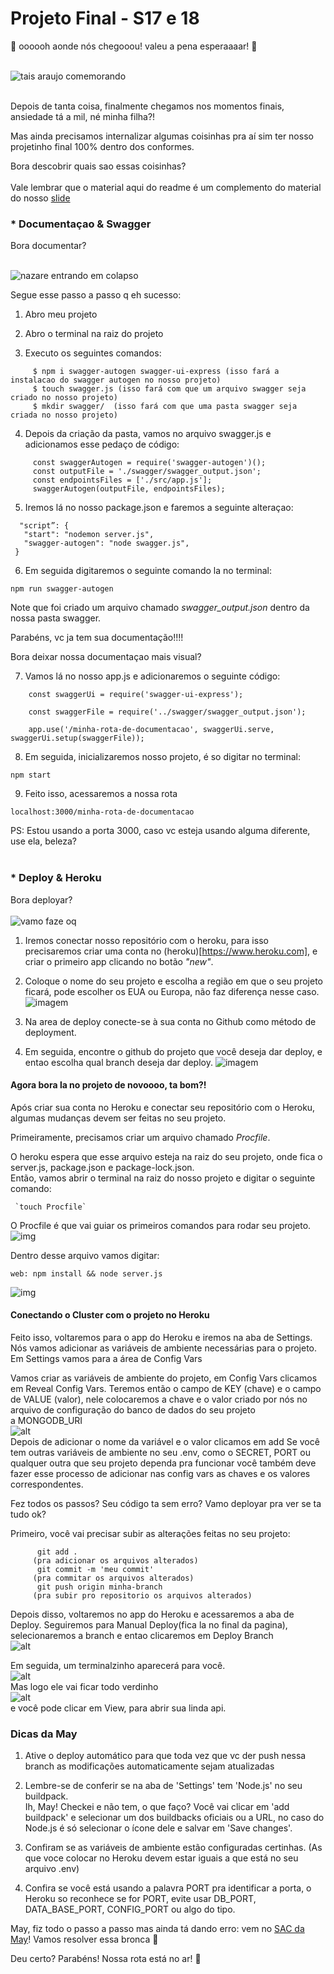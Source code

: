 # Projeto Final - S17 e 18 <br> 

🎵  oooooh aonde nós chegooou! valeu a pena esperaaaar! 🎵 <br> <br>

![tais araujo comemorando](https://media.giphy.com/media/5Tfe4Tlizrc07bsSCj/giphy.gif) <br> <br>

Depois de tanta coisa, finalmente chegamos nos momentos finais, ansiedade tá a mil, né minha filha?! 

Mas ainda precisamos internalizar algumas coisinhas pra aí sim ter nosso projetinho final 100% dentro dos conformes. <br>

Bora descobrir quais sao essas coisinhas? <br> <br> Vale lembrar que o material aqui do readme é um complemento do material do nosso [slide](https://github.com/reprograma/On16-TodasEmTech-S17-S18-ProjetoLivre/blob/main/material/PROJETO-FINAL.pdf)

### * Documentaçao & Swagger

Bora documentar? <br> <br>

![nazare entrando em colapso](https://media.giphy.com/media/8rtbZnQ5yH2XtKHB3q/giphy.gif)

Segue esse passo a passo q eh sucesso:

1. Abro meu projeto

2. Abro o terminal na raiz do projeto

3. Executo os seguintes comandos:
```
     $ npm i swagger-autogen swagger-ui-express (isso fará a instalacao do swagger autogen no nosso projeto)
     $ touch swagger.js (isso fará com que um arquivo swagger seja criado no nosso projeto)
     $ mkdir swagger/  (isso fará com que uma pasta swagger seja criada no nosso projeto)
```

4. Depois da criação da pasta, vamos no arquivo swagger.js e adicionamos esse pedaço de código: <br>

```
     const swaggerAutogen = require('swagger-autogen')();
     const outputFile = './swagger/swagger_output.json';
     const endpointsFiles = ['./src/app.js'];
     swaggerAutogen(outputFile, endpointsFiles);
```
5. Iremos lá no nosso package.json e faremos a seguinte alteraçao:
```
  "script”: {
   "start": "nodemon server.js",
   "swagger-autogen": "node swagger.js",
 }
 ```

6. Em seguida digitaremos o seguinte comando la no terminal:

`npm run swagger-autogen`

Note que foi criado um arquivo chamado _swagger_output.json_ dentro da nossa pasta swagger. <br>

Parabéns, vc ja tem sua documentação!!!! <br>

Bora deixar nossa documentaçao mais visual? <br>

7. Vamos lá no nosso app.js e adicionaremos o seguinte código: <br>

``` 
    const swaggerUi = require('swagger-ui-express');

    const swaggerFile = require('../swagger/swagger_output.json');

    app.use('/minha-rota-de-documentacao', swaggerUi.serve, swaggerUi.setup(swaggerFile));
```

8. Em seguida, inicializaremos nosso projeto, é so digitar no terminal: <br>

`npm start`

9. Feito isso, acessaremos a nossa rota  <br>

`localhost:3000/minha-rota-de-documentacao` <br>

PS: Estou usando a porta 3000, caso vc esteja usando alguma diferente, use ela, beleza? <br> <br>


### * Deploy & Heroku <br>
Bora deployar? <br> <br>
![vamo faze oq](https://media.giphy.com/media/TidHfACqQif3q/giphy.gif) <br>
1. Iremos conectar nosso repositório com o heroku, para isso precisaremos criar uma conta no (heroku)[https://www.heroku.com],
e criar o primeiro app clicando no botão _"new"_.

2. Coloque o nome do seu projeto e escolha a região em que o seu projeto ficará, pode escolher os EUA ou Europa, não faz diferença nesse caso. <br>
![imagem](https://raw.githubusercontent.com/analuizasampaio/on12-s18-deploy-projeto-final/main/imagens_tutorial/Untitled%202.png)

3. Na area de deploy conecte-se à sua conta no Github como método de deployment.

4. Em seguida, encontre o github do projeto que você deseja dar deploy, e entao escolha qual branch deseja dar deploy.
![imagem](https://raw.githubusercontent.com/reprograma/On16-TodasEmTech-S17-S18-ProjetoLivre/main/material/reponame.png)

#### Agora bora la no projeto de novoooo, ta bom?! 

Após criar sua conta no Heroku e conectar seu repositório com o Heroku, algumas mudanças devem ser feitas no seu projeto. <br>

Primeiramente, precisamos criar um arquivo chamado _Procfile_. 

O heroku espera que esse arquivo esteja na raiz do seu projeto, onde fica o server.js, package.json e package-lock.json. <br>
Então, vamos abrir o terminal na raiz do nosso projeto e digitar o seguinte comando:

     `touch Procfile`

O Procfile é que vai guiar os primeiros comandos para rodar seu projeto. <br>
![img](https://raw.githubusercontent.com/reprograma/On16-TodasEmTech-S17-S18-ProjetoLivre/main/material/procfile.png) <br>

Dentro desse arquivo vamos digitar:

 `web: npm install && node server.js` <br>
 
 ![img](https://raw.githubusercontent.com/reprograma/On16-TodasEmTech-S17-S18-ProjetoLivre/main/material/procfileinside.png) <br>

#### Conectando o Cluster com o projeto no Heroku

Feito isso, voltaremos para o app do Heroku e iremos na aba de Settings. 
Nós vamos adicionar as variáveis de ambiente necessárias para o projeto. 
Em Settings vamos para a área de Config Vars <br>

Vamos criar as variáveis de ambiente do projeto, em Config Vars clicamos em Reveal Config Vars. 
Teremos então o campo de KEY (chave) e o campo de VALUE (valor), nele colocaremos a chave e o valor criado por nós no arquivo de configuração do banco de dados do seu projeto a MONGODB_URI <br>
![alt](https://raw.githubusercontent.com/reprograma/On16-TodasEmTech-S17-S18-ProjetoLivre/main/material/configvar.png) <br>
Depois de adicionar o nome da variável e o valor clicamos em add
Se você tem outras variáveis de ambiente no seu .env, como o SECRET, PORT ou qualquer outra que seu projeto dependa pra funcionar você também deve fazer esse processo de adicionar nas config vars as chaves e os valores correspondentes.

Fez todos os passos? Seu código ta sem erro?
Vamo deployar pra ver se ta tudo ok? 

Primeiro, você vai precisar subir as alterações feitas no seu projeto:

          git add .
         (pra adicionar os arquivos alterados)
          git commit -m 'meu commit'
         (pra commitar os arquivos alterados)
          git push origin minha-branch
         (pra subir pro repositorio os arquivos alterados)

Depois disso, voltaremos no app do Heroku e acessaremos a aba de Deploy. Seguiremos para Manual Deploy(fica la no final da pagina), selecionaremos a branch e entao clicaremos em Deploy Branch <br>
![alt](https://raw.githubusercontent.com/analuizasampaio/on12-s18-deploy-projeto-final/main/imagens_tutorial/Untitled%207.png) <br>

Em seguida, um terminalzinho aparecerá para você. <br>
![alt](https://github.com/analuizasampaio/on12-s18-deploy-projeto-final/raw/main/imagens_tutorial/Untitled%208.png) <br>
Mas logo ele vai ficar todo verdinho <br> ![alt](https://github.com/analuizasampaio/on12-s18-deploy-projeto-final/raw/main/imagens_tutorial/Untitled%209.png) <br> e você pode clicar em View, para abrir sua linda api. <br>

### Dicas da May
1. Ative o deploy automático para que toda vez que vc der push nessa branch as modificações automaticamente sejam atualizadas

2. Lembre-se de conferir se na aba de 'Settings' tem 'Node.js' no seu buildpack. <br>
Ih, May! Checkei e não tem, o que faço? Você vai clicar em 'add buildpack' e selecionar um dos buildbacks oficiais ou a URL, no caso do Node.js é só selecionar o ícone dele e salvar em 'Save changes'.

3. Confiram se as variáveis de ambiente estão configuradas certinhas. (As que voce colocar no Heroku devem estar iguais a que está no seu arquivo .env)

4. Confira se você está usando a palavra PORT pra identificar a porta, o Heroku so reconhece se for PORT, evite usar DB_PORT, DATA_BASE_PORT, CONFIG_PORT ou algo do tipo. <br>

May, fiz todo o passo a passo mas ainda tá dando erro: vem no [SAC da May](https://wa.me/+5581992584285)! Vamos resolver essa bronca :purple_heart:

Deu certo? Parabéns! Nossa rota está no ar! 🎊
